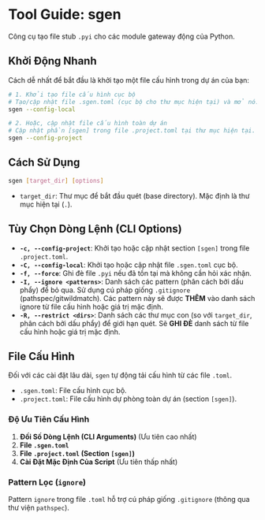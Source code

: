 # Tool Guide: sgen

Công cụ tạo file stub `.pyi` cho các module gateway động của Python.

## Khởi Động Nhanh

Cách dễ nhất để bắt đầu là khởi tạo một file cấu hình trong dự án của bạn:

```sh
# 1. Khởi tạo file cấu hình cục bộ
# Tạo/cập nhật file .sgen.toml (cục bộ cho thư mục hiện tại) và mở nó.
sgen --config-local

# 2. Hoặc, cập nhật file cấu hình toàn dự án
# Cập nhật phần [sgen] trong file .project.toml tại thư mục hiện tại.
sgen --config-project
```

## Cách Sử Dụng

```sh
sgen [target_dir] [options]
```

* `target_dir`: Thư mục để bắt đầu quét (base directory). Mặc định là thư mục hiện tại (`.`).

## Tùy Chọn Dòng Lệnh (CLI Options)

* **`-c, --config-project`**: Khởi tạo hoặc cập nhật section `[sgen]` trong file `.project.toml`.
* **`-C, --config-local`**: Khởi tạo hoặc cập nhật file `.sgen.toml` cục bộ.
* **`-f, --force`**: Ghi đè file `.pyi` nếu đã tồn tại mà không cần hỏi xác nhận.
* **`-I, --ignore <patterns>`**: Danh sách các pattern (phân cách bởi dấu phẩy) để bỏ qua. Sử dụng cú pháp giống `.gitignore` (pathspec/gitwildmatch). Các pattern này sẽ được **THÊM** vào danh sách ignore từ file cấu hình hoặc giá trị mặc định.
* **`-R, --restrict <dirs>`**: Danh sách các thư mục con (so với `target_dir`, phân cách bởi dấu phẩy) để giới hạn quét. Sẽ **GHI ĐÈ** danh sách từ file cấu hình hoặc giá trị mặc định.

## File Cấu Hình

Đối với các cài đặt lâu dài, `sgen` tự động tải cấu hình từ các file `.toml`.

* `.sgen.toml`: File cấu hình cục bộ.
* `.project.toml`: File cấu hình dự phòng toàn dự án (section `[sgen]`).

### Độ Ưu Tiên Cấu Hình

1. **Đối Số Dòng Lệnh (CLI Arguments)** (Ưu tiên cao nhất)
2. **File `.sgen.toml`**
3. **File `.project.toml` (Section `[sgen]`)**
4. **Cài Đặt Mặc Định Của Script** (Ưu tiên thấp nhất)

### Pattern Lọc (`ignore`)

Pattern `ignore` trong file `.toml` hỗ trợ cú pháp giống `.gitignore` (thông qua thư viện `pathspec`).

